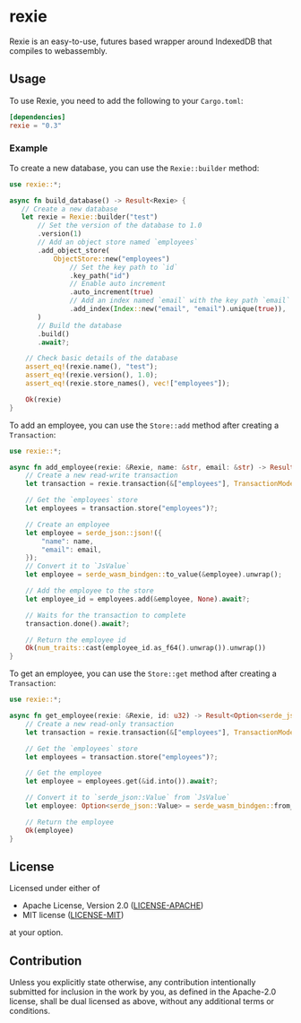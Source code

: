 # rexie

Rexie is an easy-to-use, futures based wrapper around IndexedDB that compiles to webassembly.

## Usage

To use Rexie, you need to add the following to your `Cargo.toml`:

```toml
[dependencies]
rexie = "0.3"
```

### Example

To create a new database, you can use the `Rexie::builder` method:

```rust
use rexie::*;

async fn build_database() -> Result<Rexie> {
   // Create a new database
   let rexie = Rexie::builder("test")
       // Set the version of the database to 1.0
       .version(1)
       // Add an object store named `employees`
       .add_object_store(
           ObjectStore::new("employees")
               // Set the key path to `id`
               .key_path("id")
               // Enable auto increment
               .auto_increment(true)
               // Add an index named `email` with the key path `email` with unique enabled
               .add_index(Index::new("email", "email").unique(true)),
       )
       // Build the database
       .build()
       .await?;

    // Check basic details of the database
    assert_eq!(rexie.name(), "test");
    assert_eq!(rexie.version(), 1.0);
    assert_eq!(rexie.store_names(), vec!["employees"]);

    Ok(rexie)
}
```

To add an employee, you can use the `Store::add` method after creating a `Transaction`:

```rust
use rexie::*;

async fn add_employee(rexie: &Rexie, name: &str, email: &str) -> Result<u32> {
    // Create a new read-write transaction
    let transaction = rexie.transaction(&["employees"], TransactionMode::ReadWrite)?;

    // Get the `employees` store
    let employees = transaction.store("employees")?;

    // Create an employee
    let employee = serde_json::json!({
        "name": name,
        "email": email,
    });
    // Convert it to `JsValue`
    let employee = serde_wasm_bindgen::to_value(&employee).unwrap();

    // Add the employee to the store
    let employee_id = employees.add(&employee, None).await?;

    // Waits for the transaction to complete
    transaction.done().await?;

    // Return the employee id
    Ok(num_traits::cast(employee_id.as_f64().unwrap()).unwrap())
}
```

To get an employee, you can use the `Store::get` method after creating a `Transaction`:

```rust
use rexie::*;

async fn get_employee(rexie: &Rexie, id: u32) -> Result<Option<serde_json::Value>> {
    // Create a new read-only transaction
    let transaction = rexie.transaction(&["employees"], TransactionMode::ReadOnly)?;

    // Get the `employees` store
    let employees = transaction.store("employees")?;

    // Get the employee
    let employee = employees.get(&id.into()).await?;

    // Convert it to `serde_json::Value` from `JsValue`
    let employee: Option<serde_json::Value> = serde_wasm_bindgen::from_value(employee).unwrap();

    // Return the employee
    Ok(employee)
}
```

## License

Licensed under either of

- Apache License, Version 2.0 ([LICENSE-APACHE](LICENSE-APACHE))
- MIT license ([LICENSE-MIT](LICENSE-MIT))

at your option.

## Contribution

Unless you explicitly state otherwise, any contribution intentionally submitted for inclusion in the work by you, as
defined in the Apache-2.0 license, shall be dual licensed as above, without any additional terms or conditions.
